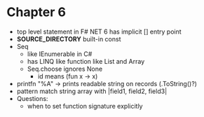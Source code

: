 # Chapter 6

- top level statement in F# NET 6 has implicit [<EntryPoint>] entry point
- __SOURCE_DIRECTORY__ built-in const
- Seq
    - like IEnumerable<T> in C#
    - has LINQ like function like List and Array
    - Seq.choose ignores None 
        - id means (fun x -> x)
- printfn "%A" -> prints readable string on records (.ToString()?)
- pattern match string array with |field1, field2, field3|
- Questions:
    - when to set function signature explicitly